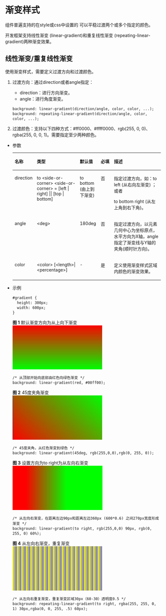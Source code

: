 # 渐变样式<a name="ZH-CN_TOPIC_0000001127284866"></a>

组件普遍支持的在style或css中设置的 可以平稳过渡两个或多个指定的颜色。

开发框架支持线性渐变 \(linear-gradient\)和重复线性渐变 \(repeating-linear-gradient\)两种渐变效果。

## 线性渐变/重复线性渐变<a name="s9fb0b2412d2843e4b06e05acc39dc394"></a>

使用渐变样式，需要定义过渡方向和过渡颜色。

1.  过渡方向：通过direction或者angle指定：

    -   direction：进行方向渐变。
    -   angle：进行角度渐变。

    ```
    background: linear-gradient(direction/angle, color, color, ...);
    background: repeating-linear-gradient(direction/angle, color, color, ...);
    ```

2.  过渡颜色：支持以下四种方式：\#ff0000、\#ffff0000、rgb\(255, 0, 0\)、rgba\(255, 0, 0, 1\)。需要指定至少两种颜色。

-   参数

    <a name="tbec24098117142bc8e59e180f6a2cbed"></a>
    <table><thead align="left"><tr id="r74a4b97fb46b429ab94909799d5aa057"><th class="cellrowborder" valign="top" width="13.13131313131313%" id="mcps1.1.6.1.1"><p id="a7a35c17dc8684775a8d4ce9fa2498b53"><a name="a7a35c17dc8684775a8d4ce9fa2498b53"></a><a name="a7a35c17dc8684775a8d4ce9fa2498b53"></a>名称</p>
    </th>
    <th class="cellrowborder" valign="top" width="29.292929292929294%" id="mcps1.1.6.1.2"><p id="ae1621e9d7be54b608b04d6e59e386fa8"><a name="ae1621e9d7be54b608b04d6e59e386fa8"></a><a name="ae1621e9d7be54b608b04d6e59e386fa8"></a>类型</p>
    </th>
    <th class="cellrowborder" valign="top" width="14.14141414141414%" id="mcps1.1.6.1.3"><p id="a58edb9b081d74f8aaeecee41af5f8a11"><a name="a58edb9b081d74f8aaeecee41af5f8a11"></a><a name="a58edb9b081d74f8aaeecee41af5f8a11"></a>默认值</p>
    </th>
    <th class="cellrowborder" valign="top" width="9.09090909090909%" id="mcps1.1.6.1.4"><p id="a69d42c9602a0464eb484093c6cb89261"><a name="a69d42c9602a0464eb484093c6cb89261"></a><a name="a69d42c9602a0464eb484093c6cb89261"></a>必填</p>
    </th>
    <th class="cellrowborder" valign="top" width="34.34343434343434%" id="mcps1.1.6.1.5"><p id="a55bc093362f04d8dbcb4343d3e80f940"><a name="a55bc093362f04d8dbcb4343d3e80f940"></a><a name="a55bc093362f04d8dbcb4343d3e80f940"></a>描述</p>
    </th>
    </tr>
    </thead>
    <tbody><tr id="rdbe9ecbd3a3442b48d39860444d96cf8"><td class="cellrowborder" valign="top" width="13.13131313131313%" headers="mcps1.1.6.1.1 "><p id="a963cbdb8589b42b785dd1fa4892839bb"><a name="a963cbdb8589b42b785dd1fa4892839bb"></a><a name="a963cbdb8589b42b785dd1fa4892839bb"></a>direction</p>
    </td>
    <td class="cellrowborder" valign="top" width="29.292929292929294%" headers="mcps1.1.6.1.2 "><p id="ab54d4ccb681c46f7bcc4e5d702fc8b30"><a name="ab54d4ccb681c46f7bcc4e5d702fc8b30"></a><a name="ab54d4ccb681c46f7bcc4e5d702fc8b30"></a>to &lt;side-or-corner&gt;  &lt;side-or-corner&gt; = [left | right] || [top | bottom]</p>
    </td>
    <td class="cellrowborder" valign="top" width="14.14141414141414%" headers="mcps1.1.6.1.3 "><p id="a52342ab36286439b89baabf1b7a0096f"><a name="a52342ab36286439b89baabf1b7a0096f"></a><a name="a52342ab36286439b89baabf1b7a0096f"></a>to bottom (由上到下渐变)</p>
    </td>
    <td class="cellrowborder" valign="top" width="9.09090909090909%" headers="mcps1.1.6.1.4 "><p id="a92b9128925dc4acdbef5bfaf6af1b93d"><a name="a92b9128925dc4acdbef5bfaf6af1b93d"></a><a name="a92b9128925dc4acdbef5bfaf6af1b93d"></a>否</p>
    </td>
    <td class="cellrowborder" valign="top" width="34.34343434343434%" headers="mcps1.1.6.1.5 "><p id="a1351d071b6d54f7084bdc7e4f15c7e72"><a name="a1351d071b6d54f7084bdc7e4f15c7e72"></a><a name="a1351d071b6d54f7084bdc7e4f15c7e72"></a>指定过渡方向，如：to left (从右向左渐变)  ；或者</p>
    <p id="a8146911b819748f0890e86cdf0fecc20"><a name="a8146911b819748f0890e86cdf0fecc20"></a><a name="a8146911b819748f0890e86cdf0fecc20"></a>to bottom right (从左上角到右下角)。</p>
    </td>
    </tr>
    <tr id="r6cdda990326c445283ef0188ad38a764"><td class="cellrowborder" valign="top" width="13.13131313131313%" headers="mcps1.1.6.1.1 "><p id="ada09dad6eade41edaa02a6a85e32b884"><a name="ada09dad6eade41edaa02a6a85e32b884"></a><a name="ada09dad6eade41edaa02a6a85e32b884"></a>angle</p>
    </td>
    <td class="cellrowborder" valign="top" width="29.292929292929294%" headers="mcps1.1.6.1.2 "><p id="ad9728bbfb4304c148051212f59c32096"><a name="ad9728bbfb4304c148051212f59c32096"></a><a name="ad9728bbfb4304c148051212f59c32096"></a>&lt;deg&gt;</p>
    </td>
    <td class="cellrowborder" valign="top" width="14.14141414141414%" headers="mcps1.1.6.1.3 "><p id="ac59bbfd4b50c44e8be93a9c8fb1039d0"><a name="ac59bbfd4b50c44e8be93a9c8fb1039d0"></a><a name="ac59bbfd4b50c44e8be93a9c8fb1039d0"></a>180deg</p>
    </td>
    <td class="cellrowborder" valign="top" width="9.09090909090909%" headers="mcps1.1.6.1.4 "><p id="ae6853c652f2c414b8b2eee535d838115"><a name="ae6853c652f2c414b8b2eee535d838115"></a><a name="ae6853c652f2c414b8b2eee535d838115"></a>否</p>
    </td>
    <td class="cellrowborder" valign="top" width="34.34343434343434%" headers="mcps1.1.6.1.5 "><p id="a88b591f082704070b5b802aa11442816"><a name="a88b591f082704070b5b802aa11442816"></a><a name="a88b591f082704070b5b802aa11442816"></a>指定过渡方向，以元素几何中心为坐标原点，水平方向为X轴，angle指定了渐变线与Y轴的夹角(顺时针方向)。</p>
    </td>
    </tr>
    <tr id="r5f48e6c55e0c44b7adb0bb77eb12ce04"><td class="cellrowborder" valign="top" width="13.13131313131313%" headers="mcps1.1.6.1.1 "><p id="a8aba9a5fa61b4a9ab6eaaa0b840cd463"><a name="a8aba9a5fa61b4a9ab6eaaa0b840cd463"></a><a name="a8aba9a5fa61b4a9ab6eaaa0b840cd463"></a>color</p>
    </td>
    <td class="cellrowborder" valign="top" width="29.292929292929294%" headers="mcps1.1.6.1.2 "><p id="a1402dc10b0c940b799d3330682496908"><a name="a1402dc10b0c940b799d3330682496908"></a><a name="a1402dc10b0c940b799d3330682496908"></a>&lt;color&gt; [&lt;length&gt;|&lt;percentage&gt;]</p>
    </td>
    <td class="cellrowborder" valign="top" width="14.14141414141414%" headers="mcps1.1.6.1.3 "><p id="a630e796e57164b71aa934fc8bcc87455"><a name="a630e796e57164b71aa934fc8bcc87455"></a><a name="a630e796e57164b71aa934fc8bcc87455"></a>-</p>
    </td>
    <td class="cellrowborder" valign="top" width="9.09090909090909%" headers="mcps1.1.6.1.4 "><p id="a81076bc36e3c4674b5186aee26a0ae73"><a name="a81076bc36e3c4674b5186aee26a0ae73"></a><a name="a81076bc36e3c4674b5186aee26a0ae73"></a>是</p>
    </td>
    <td class="cellrowborder" valign="top" width="34.34343434343434%" headers="mcps1.1.6.1.5 "><p id="a36325f0de58d4db6bf1c35678a0d8e70"><a name="a36325f0de58d4db6bf1c35678a0d8e70"></a><a name="a36325f0de58d4db6bf1c35678a0d8e70"></a>定义使用渐变样式区域内颜色的渐变效果。</p>
    </td>
    </tr>
    </tbody>
    </table>

-   示例

    ```
    #gradient {
      height: 300px;
      width: 600px;
    }
    ```

    **图 1**  默认渐变方向为从上向下渐变<a name="fd4af6346567d40febe33cb89b27cb797"></a>  
    ![](figures/默认渐变方向为从上向下渐变.png "默认渐变方向为从上向下渐变")

    ```
    /* 从顶部开始向底部由红色向绿色渐变 */
    background: linear-gradient(red, #00ff00);
    ```

    **图 2**  45度夹角渐变<a name="f2d14c573ff20422fa206c381b7e50a56"></a>  
    ![](figures/45度夹角渐变.png "45度夹角渐变")

    ```
    /* 45度夹角，从红色渐变到绿色 */
    background: linear-gradient(45deg, rgb(255,0,0),rgb(0, 255, 0));
    ```

    **图 3**  设置方向为to right为从左向右渐变<a name="fdd5bac2f37d14ab6b9dd68cdc40df08c"></a>  
    ![](figures/设置方向为to-right为从左向右渐变.png "设置方向为to-right为从左向右渐变")

    ```
    /* 从左向右渐变，在距离左边90px和距离左边360px (600*0.6) 之间270px宽度形成渐变 */
    background: linear-gradient(to right, rgb(255,0,0) 90px, rgb(0, 255, 0) 60%);
    ```

    **图 4**  从左向右渐变，重复渐变<a name="fb33af9507d004041ba9394434e73a7c9"></a>  
    ![](figures/从左向右渐变-重复渐变.png "从左向右渐变-重复渐变")

    ```
    /* 从左向右重复渐变，重复渐变区域30px（60-30）透明度0.5 */
    background: repeating-linear-gradient(to right, rgba(255, 255, 0, 1) 30px,rgba(0, 0, 255, .5) 60px);
    ```


